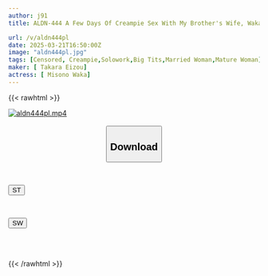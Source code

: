 ```yaml
---
author: j91
title: ALDN-444 A Few Days Of Creampie Sex With My Brother's Wife, Waka Misono

url: /v/aldn444pl
date: 2025-03-21T16:50:00Z
image: "aldn444pl.jpg"
tags: [Censored, Creampie,Solowork,Big Tits,Married Woman,Mature Woman]
maker: [ Takara Eizou]
actress: [ Misono Waka]
---
```



{{< rawhtml >}}

<div class="video" data-videoid="YW6GmDqglDT3V3">
    <a href="javascript:;">
        <img src="/v/aldn444pl/aldn444pl.jpg" width="WIDTH" height="HEIGHT" alt="aldn444pl.mp4" loading="lazy">
    </a>
</div>

<script type="text/javascript" src="https://j91.asia/asset/on-demand-st.js"></script>

<br>
  <link rel="stylesheet" href="https://j91.asia/asset/bs5.css">
  
  <center>
  <button class="btn btn-primary" type="button" data-bs-toggle="collapse" data-bs-target=".multi-collapse" aria-expanded="false" aria-controls="multiCollapseExample1 multiCollapseExample2"><h2>Download</h2></button></center>
</p>
<div class="row">
  <div class="col">
    <div class="collapse multi-collapse" id="multiCollapseExample1">
      <div class="card card-body">
	      	      <br>
<div class="buttons">  
<p><a href="/v/aldn444pl/st.html" target="_blank"><button class="btn-hover color-3"><i class="fa fa-download"></i> ST</button></a></p></div>
    </div>
  </div>
</div>
  <div class="col">
    <div class="collapse multi-collapse" id="multiCollapseExample2">
      <div class="card card-body">
	      <br>
<div class="buttons">
<p><a href="/v/aldn444pl/sw.html" target="_blank"><button class="btn-hover color-2"><i class="fa fa-download"></i> SW</button></a></p></div>
<br><br>
      </div>
    </div>
  </div>
</div>

{{< /rawhtml >}}